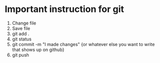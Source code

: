 # Important instruction for git

1. Change file
1. Save file
1. git add .
1. git status
1. git commit -m "I made changes" {or whatever else you want to write that 
   shows up on github}
1. git push